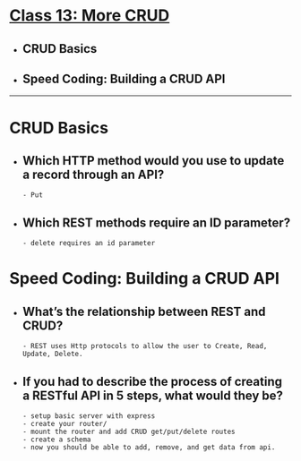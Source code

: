 # [Class 13: More CRUD](/README.md)

- ## CRUD Basics 
- ## Speed Coding: Building a CRUD API 
<hr>



# CRUD Basics 

- ## Which HTTP method would you use to update a record through an API?
      - Put


- ## Which REST methods require an ID parameter?
      - delete requires an id parameter


# Speed Coding: Building a CRUD API 


- ## What’s the relationship between REST and CRUD?
      - REST uses Http protocols to allow the user to Create, Read, Update, Delete.

- ## If you had to describe the process of creating a RESTful API in 5 steps, what would they be?
      - setup basic server with express
      - create your router/
      - mount the router and add CRUD get/put/delete routes
      - create a schema 
      - now you should be able to add, remove, and get data from api. 
      